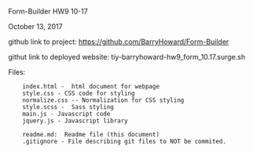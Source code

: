Form-Builder HW9 10-17

October 13, 2017

github link to project: https://github.com/BarryHoward/Form-Builder

githut link to deployed website:  tiy-barryhoward-hw9_form_10.17.surge.sh


Files:

		index.html -  html document for webpage
		style.css - CSS code for styling
		normalize.css -- Normalization for CSS styling
		style.scss -  Sass styling
		main.js - Javascript code
		jquery.js - Javascript library

		readme.md:  Readme file (this document)
		.gitignore - File describing git files to NOT be commited.
